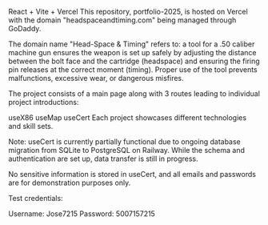 React + Vite + Vercel
This repository, portfolio-2025, is hosted on Vercel with the domain "headspaceandtiming.com" being managed through GoDaddy.

The domain name "Head-Space & Timing" refers to: a tool for a .50 caliber machine gun ensures the weapon is set up safely by adjusting the distance between the bolt face and the cartridge (headspace) and ensuring the firing pin releases at the correct moment (timing). Proper use of the tool prevents malfunctions, excessive wear, or dangerous misfires.

The project consists of a main page along with 3 routes leading to individual project introductions:

useX86
useMap
useCert
Each project showcases different technologies and skill sets.

Note: useCert is currently partially functional due to ongoing database migration from SQLite to PostgreSQL on Railway. While the schema and authentication are set up, data transfer is still in progress.

No sensitive information is stored in useCert, and all emails and passwords are for demonstration purposes only.

Test credentials:

Username: Jose7215
Password: 5007157215
